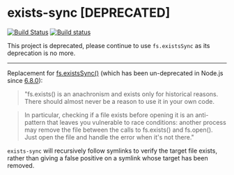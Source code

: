 exists-sync [DEPRECATED]
===========
[![Build Status](https://travis-ci.org/ember-cli/exists-sync.svg)](https://travis-ci.org/ember-cli/exists-sync) [![Build status](https://ci.appveyor.com/api/projects/status/c05xyb4s80pn66yo?svg=true)](https://ci.appveyor.com/project/embercli/exists-sync)


This project is deprecated, please continue to use `fs.existsSync` as its deprecation is no more.

----

Replacement for [fs.existsSync()](https://nodejs.org/api/fs.html#fs_fs_exists_path_callback) (which has been un-deprecated in Node.js since [6.8.0](https://github.com/nodejs/node/pull/8364)): 

> "fs.exists() is an anachronism and exists only for historical reasons. There should almost never be a reason to use it in your own code.

> In particular, checking if a file exists before opening it is an anti-pattern that leaves you vulnerable to race conditions: another process may remove the file between the calls to fs.exists() and fs.open(). Just open the file and handle the error when it's not there."

`exists-sync` will recursively follow symlinks to verify the target file exists, rather than giving a false positive on a symlink whose target has been removed.
